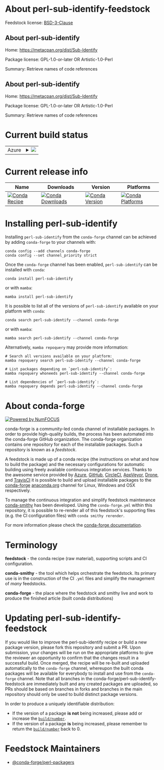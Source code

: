About perl-sub-identify-feedstock
=================================

Feedstock license: [BSD-3-Clause](https://github.com/conda-forge/perl-sub-identify-feedstock/blob/main/LICENSE.txt)


About perl-sub-identify
-----------------------

Home: https://metacpan.org/dist/Sub-Identify

Package license: GPL-1.0-or-later OR Artistic-1.0-Perl

Summary: Retrieve names of code references

About perl-sub-identify
-----------------------

Home: https://metacpan.org/dist/Sub-Identify

Package license: GPL-1.0-or-later OR Artistic-1.0-Perl

Summary: Retrieve names of code references

Current build status
====================


<table>
    
  <tr>
    <td>Azure</td>
    <td>
      <details>
        <summary>
          <a href="https://dev.azure.com/conda-forge/feedstock-builds/_build/latest?definitionId=17629&branchName=main">
            <img src="https://dev.azure.com/conda-forge/feedstock-builds/_apis/build/status/perl-sub-identify-feedstock?branchName=main">
          </a>
        </summary>
        <table>
          <thead><tr><th>Variant</th><th>Status</th></tr></thead>
          <tbody><tr>
              <td>linux_64</td>
              <td>
                <a href="https://dev.azure.com/conda-forge/feedstock-builds/_build/latest?definitionId=17629&branchName=main">
                  <img src="https://dev.azure.com/conda-forge/feedstock-builds/_apis/build/status/perl-sub-identify-feedstock?branchName=main&jobName=linux&configuration=linux%20linux_64_" alt="variant">
                </a>
              </td>
            </tr><tr>
              <td>linux_aarch64</td>
              <td>
                <a href="https://dev.azure.com/conda-forge/feedstock-builds/_build/latest?definitionId=17629&branchName=main">
                  <img src="https://dev.azure.com/conda-forge/feedstock-builds/_apis/build/status/perl-sub-identify-feedstock?branchName=main&jobName=linux&configuration=linux%20linux_aarch64_" alt="variant">
                </a>
              </td>
            </tr><tr>
              <td>linux_ppc64le</td>
              <td>
                <a href="https://dev.azure.com/conda-forge/feedstock-builds/_build/latest?definitionId=17629&branchName=main">
                  <img src="https://dev.azure.com/conda-forge/feedstock-builds/_apis/build/status/perl-sub-identify-feedstock?branchName=main&jobName=linux&configuration=linux%20linux_ppc64le_" alt="variant">
                </a>
              </td>
            </tr><tr>
              <td>osx_64</td>
              <td>
                <a href="https://dev.azure.com/conda-forge/feedstock-builds/_build/latest?definitionId=17629&branchName=main">
                  <img src="https://dev.azure.com/conda-forge/feedstock-builds/_apis/build/status/perl-sub-identify-feedstock?branchName=main&jobName=osx&configuration=osx%20osx_64_" alt="variant">
                </a>
              </td>
            </tr>
          </tbody>
        </table>
      </details>
    </td>
  </tr>
</table>

Current release info
====================

| Name | Downloads | Version | Platforms |
| --- | --- | --- | --- |
| [![Conda Recipe](https://img.shields.io/badge/recipe-perl--sub--identify-green.svg)](https://anaconda.org/conda-forge/perl-sub-identify) | [![Conda Downloads](https://img.shields.io/conda/dn/conda-forge/perl-sub-identify.svg)](https://anaconda.org/conda-forge/perl-sub-identify) | [![Conda Version](https://img.shields.io/conda/vn/conda-forge/perl-sub-identify.svg)](https://anaconda.org/conda-forge/perl-sub-identify) | [![Conda Platforms](https://img.shields.io/conda/pn/conda-forge/perl-sub-identify.svg)](https://anaconda.org/conda-forge/perl-sub-identify) |

Installing perl-sub-identify
============================

Installing `perl-sub-identify` from the `conda-forge` channel can be achieved by adding `conda-forge` to your channels with:

```
conda config --add channels conda-forge
conda config --set channel_priority strict
```

Once the `conda-forge` channel has been enabled, `perl-sub-identify` can be installed with `conda`:

```
conda install perl-sub-identify
```

or with `mamba`:

```
mamba install perl-sub-identify
```

It is possible to list all of the versions of `perl-sub-identify` available on your platform with `conda`:

```
conda search perl-sub-identify --channel conda-forge
```

or with `mamba`:

```
mamba search perl-sub-identify --channel conda-forge
```

Alternatively, `mamba repoquery` may provide more information:

```
# Search all versions available on your platform:
mamba repoquery search perl-sub-identify --channel conda-forge

# List packages depending on `perl-sub-identify`:
mamba repoquery whoneeds perl-sub-identify --channel conda-forge

# List dependencies of `perl-sub-identify`:
mamba repoquery depends perl-sub-identify --channel conda-forge
```


About conda-forge
=================

[![Powered by
NumFOCUS](https://img.shields.io/badge/powered%20by-NumFOCUS-orange.svg?style=flat&colorA=E1523D&colorB=007D8A)](https://numfocus.org)

conda-forge is a community-led conda channel of installable packages.
In order to provide high-quality builds, the process has been automated into the
conda-forge GitHub organization. The conda-forge organization contains one repository
for each of the installable packages. Such a repository is known as a *feedstock*.

A feedstock is made up of a conda recipe (the instructions on what and how to build
the package) and the necessary configurations for automatic building using freely
available continuous integration services. Thanks to the awesome service provided by
[Azure](https://azure.microsoft.com/en-us/services/devops/), [GitHub](https://github.com/),
[CircleCI](https://circleci.com/), [AppVeyor](https://www.appveyor.com/),
[Drone](https://cloud.drone.io/welcome), and [TravisCI](https://travis-ci.com/)
it is possible to build and upload installable packages to the
[conda-forge](https://anaconda.org/conda-forge) [anaconda.org](https://anaconda.org/)
channel for Linux, Windows and OSX respectively.

To manage the continuous integration and simplify feedstock maintenance
[conda-smithy](https://github.com/conda-forge/conda-smithy) has been developed.
Using the ``conda-forge.yml`` within this repository, it is possible to re-render all of
this feedstock's supporting files (e.g. the CI configuration files) with ``conda smithy rerender``.

For more information please check the [conda-forge documentation](https://conda-forge.org/docs/).

Terminology
===========

**feedstock** - the conda recipe (raw material), supporting scripts and CI configuration.

**conda-smithy** - the tool which helps orchestrate the feedstock.
                   Its primary use is in the construction of the CI ``.yml`` files
                   and simplify the management of *many* feedstocks.

**conda-forge** - the place where the feedstock and smithy live and work to
                  produce the finished article (built conda distributions)


Updating perl-sub-identify-feedstock
====================================

If you would like to improve the perl-sub-identify recipe or build a new
package version, please fork this repository and submit a PR. Upon submission,
your changes will be run on the appropriate platforms to give the reviewer an
opportunity to confirm that the changes result in a successful build. Once
merged, the recipe will be re-built and uploaded automatically to the
`conda-forge` channel, whereupon the built conda packages will be available for
everybody to install and use from the `conda-forge` channel.
Note that all branches in the conda-forge/perl-sub-identify-feedstock are
immediately built and any created packages are uploaded, so PRs should be based
on branches in forks and branches in the main repository should only be used to
build distinct package versions.

In order to produce a uniquely identifiable distribution:
 * If the version of a package **is not** being increased, please add or increase
   the [``build/number``](https://docs.conda.io/projects/conda-build/en/latest/resources/define-metadata.html#build-number-and-string).
 * If the version of a package **is** being increased, please remember to return
   the [``build/number``](https://docs.conda.io/projects/conda-build/en/latest/resources/define-metadata.html#build-number-and-string)
   back to 0.

Feedstock Maintainers
=====================

* [@conda-forge/perl-packagers](https://github.com/orgs/conda-forge/teams/perl-packagers/)

